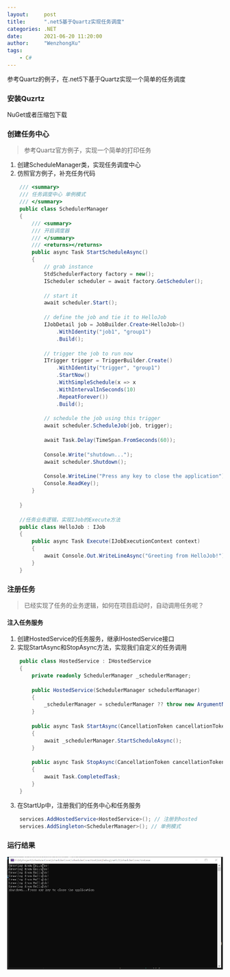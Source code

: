 ```yaml
---
layout:     post
title:      ".net5基于Quartz实现任务调度"
categories: .NET
date:       2021-06-20 11:20:00
author:     "WenzhongXu"
tags:
    - C#
---
```


<!-- more -->
参考Quartz的例子，在.net5下基于Quartz实现一个简单的任务调度

### 安装Quzrtz
NuGet或者压缩包下载

### 创建任务中心
> 参考Quartz官方例子，实现一个简单的打印任务

1. 创建ScheduleManager类，实现任务调度中心
2. 仿照官方例子，补充任务代码
```C#
    /// <summary>
    /// 任务调度中心 单例模式
    /// </summary>
    public class SchedulerManager
    {
        /// <summary>
        /// 开启调度器
        /// </summary>
        /// <returns></returns>
        public async Task StartScheduleAsync()
        {
            // grab instance
            StdSchedulerFactory factory = new();
            IScheduler scheduler = await factory.GetScheduler();

            // start it
            await scheduler.Start();

            // define the job and tie it to HelloJob
            IJobDetail job = JobBuilder.Create<HelloJob>()
                .WithIdentity("job1", "group1")
                .Build();

            // trigger the job to run now
            ITrigger trigger = TriggerBuilder.Create()
                .WithIdentity("trigger", "group1")
                .StartNow()
                .WithSimpleSchedule(x => x
                .WithIntervalInSeconds(10)
                .RepeatForever())
                .Build();

            // schedule the job using this trigger
            await scheduler.ScheduleJob(job, trigger);

            await Task.Delay(TimeSpan.FromSeconds(60));

            Console.Write("shutdown...");
            await scheduler.Shutdown();

            Console.WriteLine("Press any key to close the application");
            Console.ReadKey();
        }

    }

    //任务业务逻辑，实现IJob的Execute方法
    public class HelloJob : IJob
    {
        public async Task Execute(IJobExecutionContext context)
        {
            await Console.Out.WriteLineAsync("Greeting from HelloJob!");
        }
    }
```

### 注册任务
> 已经实现了任务的业务逻辑，如何在项目启动时，自动调用任务呢？

#### 注入任务服务
1. 创建HostedService的任务服务，继承IHostedService接口
2. 实现StartAsync和StopAsync方法，实现我们自定义的任务调用
```C#
    public class HostedService : IHostedService
    {
        private readonly SchedulerManager _schedulerManager;

        public HostedService(SchedulerManager schedulerManager)
        {
            _schedulerManager = schedulerManager ?? throw new ArgumentNullException(nameof(schedulerManager));
        }

        public async Task StartAsync(CancellationToken cancellationToken)
        {
            await _schedulerManager.StartScheduleAsync();
        }

        public async Task StopAsync(CancellationToken cancellationToken)
        {
            await Task.CompletedTask;
        }
    }
```

3. 在StartUp中，注册我们的任务中心和任务服务
```C#
    services.AddHostedService<HostedService>(); // 注册到hosted
    services.AddSingleton<SchedulerManager>(); // 单例模式
```

### 运行结果
![HelloJob](/img/dotNet/HelloJob.png)
